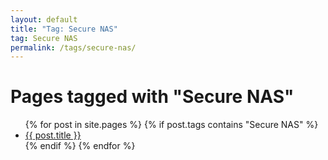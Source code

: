 ```yaml
---
layout: default
title: "Tag: Secure NAS"
tag: Secure NAS
permalink: /tags/secure-nas/
---
```

<h1>Pages tagged with "Secure NAS"</h1>
<ul>
{% for post in site.pages %}
  {% if post.tags contains "Secure NAS" %}
  <li><a href="{{ post.url }}">{{ post.title }}</a></li>
  {% endif %}
{% endfor %}
</ul>
